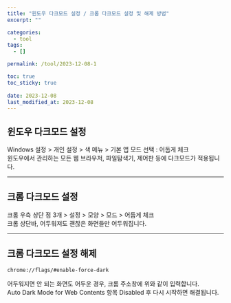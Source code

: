```yaml
---
title: "윈도우 다크모드 설정 / 크롬 다크모드 설정 및 해제 방법"
excerpt: ""

categories:
  - tool
tags:
  - []

permalink: /tool/2023-12-08-1

toc: true
toc_sticky: true
 
date: 2023-12-08
last_modified_at: 2023-12-08
---
```


## 윈도우 다크모드 설정
Windows 설정 > 개인 설정 > 색 메뉴 > 기본 앱 모드 선택 : 어둡게 체크  
윈도우에서 관리하는 모든 웹 브라우저, 파일탐색기, 제어판 등에 다크모드가 적용됩니다.

---

## 크롬 다크모드 설정
크롬 우측 상단 점 3개 > 설정 > 모양 > 모드 > 어둡게 체크  
크롬 상단바, 어두워져도 괜찮은 화면들만 어두워집니다.

---

## 크롬 다크모드 설정 해제
```
chrome://flags/#enable-force-dark
```
어두워지면 안 되는 화면도 어두운 경우, 크롬 주소창에 위와 같이 입력합니다.  
Auto Dark Mode for Web Contents 항목 Disabled 후 다시 시작하면 해결됩니다.
